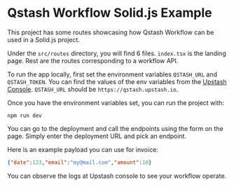 # Qstash Workflow Solid.js Example

This project has some routes showcasing how Qstash Workflow can be used in a Solid.js project.

Under the `src/routes` directory, you will find 6 files. `index.tsx` is the landing page. Rest are the routes corresponding to a workflow API.

To run the app locally, first set the environment variables `QSTASH_URL` and `QSTASH_TOKEN`. You can find the values of the env variables from the [Upstash Console](https://console.upstash.com/qstash). `QSTASH_URL` should be `https://qstash.upstash.io`. 

Once you have the environment variables set, you can run the project with:

```
npm run dev
```

You can go to the deployment and call the endpoints using the form on the page. Simply enter the deployment URL and pick an endpoint.

Here is an example payload you can use for invoice:

```json
{"date":123,"email":"my@mail.com","amount":10}
```

You can observe the logs at Upstash console to see your workflow operate.
